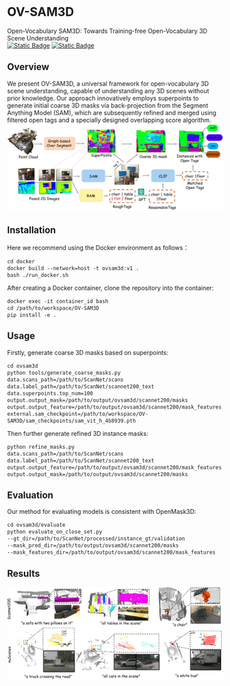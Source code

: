 # OV-SAM3D
Open-Vocabulary SAM3D: Towards Training-free Open-Vocabulary 3D Scene Understanding  
[![Static Badge](https://img.shields.io/badge/Paper-Arxiv-green)](https://arxiv.org/abs/2405.15580) [![Static Badge](https://img.shields.io/badge/Project-Page-blue)](https://hithqd.github.io/projects/OV-SAM3D/)  

## Overview
We present OV-SAM3D, a universal framework for open-vocabulary 3D scene understanding, capable of understanding any 3D scenes without prior knowledge. Our approach innovatively employs superpoints to generate initial coarse 3D masks via back-projection from the Segment Anything Model (SAM), which are subsequently refined and merged using filtered open tags and a specially designed overlapping score algorithm. 
![image](./assets/framework.png)  

## Installation
Here we recommend using the Docker environment as follows：
```
cd docker
docker build --network=host -t ovsam3d:v1 .
bash ./run_docker.sh
```
After creating a Docker container, clone the repository into the container:
```
docker exec -it container_id bash
cd /path/to/workspace/OV-SAM3D
pip install -e .
```
## Usage
Firstly, generate coarse 3D masks based on superpoints:
```
cd ovsam3d
python tools/generate_coarse_masks.py
data.scans_path=/path/to/ScanNet/scans 
data.label_path=/path/to/ScanNet/scannet200_text 
data.superpoints.top_num=100 
output.output_mask=/path/to/output/ovsam3d/scannet200/masks 
output.output_feature=/path/to/output/ovsam3d/scannet200/mask_features 
external.sam_checkpoint=/path/to/workspace/OV-SAM3D/sam_checkpoints/sam_vit_h_4b8939.pth 
```

Then further generate refined 3D instance masks:
```
python refine_masks.py 
data.scans_path=/path/to/ScanNet/scans 
data.label_path=/path/to/ScanNet/scannet200_text 
output.output_feature=/path/to/output/ovsam3d/scannet200/mask_features  
output.output_mask=/path/to/output/ovsam3d/scannet200/masks
```
## Evaluation
Our method for evaluating models is consistent with OpenMask3D:
```
cd ovsam3d/evaluate
python evaluate_on_close_set.py 
--gt_dir=/path/to/ScanNet/processed/instance_gt/validation 
--mask_pred_dir=/path/to/output/ovsam3d/scannet200/masks
--mask_features_dir=/path/to/output/ovsam3d/scannet200/mask_features
```
## Results
![image](./assets/query_results1.png)